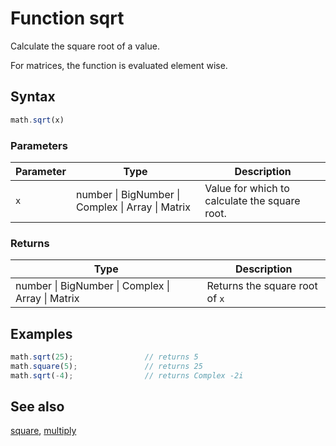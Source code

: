 # Function sqrt

Calculate the square root of a value.

For matrices, the function is evaluated element wise.


## Syntax

```js
math.sqrt(x)
```

### Parameters

Parameter | Type | Description
--------- | ---- | -----------
`x` | number &#124; BigNumber &#124; Complex &#124; Array &#124; Matrix |  Value for which to calculate the square root.

### Returns

Type | Description
---- | -----------
number &#124; BigNumber &#124; Complex &#124; Array &#124; Matrix |  Returns the square root of `x`


## Examples

```js
math.sqrt(25);                // returns 5
math.square(5);               // returns 25
math.sqrt(-4);                // returns Complex -2i
```


## See also

[square](square.md),
[multiply](multiply.md)


<!-- Note: This file is automatically generated from source code comments. Changes made in this file will be overridden. -->
